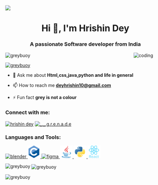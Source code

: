 <img align="center" src="https://raw.githubusercontent.com/Greybuoy/Greybuoy/main/background.mp4"/>
<h1 align="center">Hi 👋, I'm Hrishin Dey</h1>
<h3 align="center">A passionate Software developer from India</h3>
<img align="right" alt= "coding" width="100" src= "https://dribbble.com/shots/16787618-Typing-guy-animation-2d-character-animation-Gif-animation">

<p align="left"> <img src="https://komarev.com/ghpvc/?username=greybuoy&label=Profile%20views&color=0e75b6&style=flat" alt="greybuoy" /> </p>

<p align="left"> <a href="https://github.com/ryo-ma/github-profile-trophy"><img src="https://github-profile-trophy.vercel.app/?username=greybuoy" alt="greybuoy" /></a> </p>

- 💬 Ask me about **Html,css,java,python and life in general**

- 📫 How to reach me **deyhrishin10@gmail.com**

- ⚡ Fun fact **grey is not a colour**

<h3 align="left">Connect with me:</h3>
<p align="left">
<a href="https://fb.com/hrishin dey" target="blank"><img align="center" src="https://raw.githubusercontent.com/rahuldkjain/github-profile-readme-generator/master/src/images/icons/Social/facebook.svg" alt="hrishin dey" height="30" width="40" /></a>
<a href="https://instagram.com/_._.g.r.e.n.a.d.e" target="blank"><img align="center" src="https://raw.githubusercontent.com/rahuldkjain/github-profile-readme-generator/master/src/images/icons/Social/instagram.svg" alt="_._.g.r.e.n.a.d.e" height="30" width="40" /></a>
</p>

<h3 align="left">Languages and Tools:</h3>
<p align="left"> <a href="https://www.blender.org/" target="_blank" rel="noreferrer"> <img src="https://download.blender.org/branding/community/blender_community_badge_white.svg" alt="blender" width="40" height="40"/> </a> <a href="https://www.cprogramming.com/" target="_blank" rel="noreferrer"> <img src="https://raw.githubusercontent.com/devicons/devicon/master/icons/c/c-original.svg" alt="c" width="40" height="40"/> </a> <a href="https://www.figma.com/" target="_blank" rel="noreferrer"> <img src="https://www.vectorlogo.zone/logos/figma/figma-icon.svg" alt="figma" width="40" height="40"/> </a> <a href="https://www.java.com" target="_blank" rel="noreferrer"> <img src="https://raw.githubusercontent.com/devicons/devicon/master/icons/java/java-original.svg" alt="java" width="40" height="40"/> </a> <a href="https://www.python.org" target="_blank" rel="noreferrer"> <img src="https://raw.githubusercontent.com/devicons/devicon/master/icons/python/python-original.svg" alt="python" width="40" height="40"/> </a> <a href="https://reactjs.org/" target="_blank" rel="noreferrer"> <img src="https://raw.githubusercontent.com/devicons/devicon/master/icons/react/react-original-wordmark.svg" alt="react" width="40" height="40"/> </a> </p>

<p><img align="left" src="https://github-readme-stats.vercel.app/api/top-langs?username=greybuoy&show_icons=true&locale=en&layout=compact" alt="greybuoy" /></p>

<p>&nbsp;<img align="center" src="https://github-readme-stats.vercel.app/api?username=greybuoy&show_icons=true&locale=en" alt="greybuoy" /></p>

<p><img align="center" src="https://github-readme-streak-stats.herokuapp.com/?user=greybuoy&" alt="greybuoy" /></p>


